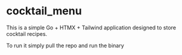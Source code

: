 # cocktail_menu
This is a simple Go + HTMX + Tailwind application designed to store cocktail recipes.

To run it simply pull the repo and run the binary
